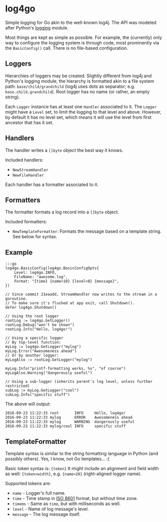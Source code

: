 # log4go #

Simple logging for Go akin to the well-known log4j.
The API was modeled after Python's [logging](https://docs.python.org/3/library/logging.html) module.

Most things are kept as simple as possible. For example, the (currently) only way to configure the logging system is through code, most prominently via the `BasicConfig()` call. There is no file-based configuration.

## Loggers ##

Hierarchies of loggers may be created. Slightly different from log4j and Python's logging module, the hierarchy is formatted akin to a file system path: `base/child/grandchild` (log4j uses dots as separator; e.g. `base.child.grandchild`). Root logger has no name (or rather, an empty string).

Each `Logger` instance has at least one `Handler` associated to it.
The `Logger` might have a `Level` set, to limit the logging to that level and above. However, by default it has no level set, which means it will use the level from first ancestor that has it set.

## Handlers ##

The handler writes a `[]byte` object the best way it knows.

Included handlers:

* `NewStreamHandler`
* `NewFileHandler`

Each handler has a formatter associated to it.

## Formatters ##

The formatter formats a log record into a `[]byte` object.

Included formatters:

* `NewTemplateFormatter`: Formats the message based on a template string. See below for syntax.



## Example ##

```
:::go
log4go.BasicConfig(log4go.BasicConfigOpts{
    Level: log4go.INFO,
    FileName: "awesome.log",
    Format: "{time} {name<10} {level<8} {message}",
})

// Since commit 21eaadd, StreamHandler now writes to the stream in a goroutine.
// To make sure it's flushed at app exit, call Shutdown().
defer log4go.Shutdown()

// Using the root logger
rootLog := log4go.GetLogger()
rootLog.Debug("won't be shown")
rootLog.Info("Hello, log4go!")

// Using a specific logger
// By top-level function:
myLog := log4go.GetLogger("mylog")
myLog.Error("Awesomeness ahead")
// Or by another logger:
myLogAlso := rootLog.GetLogger("mylog")

myLog.Info("printf-formatting works, %s", "of course")
myLogAlso.Warning("dangerously useful")

// Using a sub-logger (inherits parent's log level, unless further restricted)
subLog := myLog.GetLogger("cool")
subLog.Info("specific stuff")
```

The above will output:
```
2016-09-23 11:22:33 root       INFO     Hello, log4go!
2016-09-23 11:22:33 mylog      ERROR    Awesomeness ahead
2016-09-23 11:22:33 mylog      WARNING  dangerously useful
2016-09-23 11:22:33 mylog/cool INFO     specific stuff
```

## TemplateFormatter ##

Template syntax is similar to the string formatting language in Python (and possibly others). Yes, I know, not Go templates... :(

Basic token syntax is: `{token}`
It might include an alignment and field width as well: `{token<width}`, e.g. `{name>20}` (right-aligned logger name).

Supported tokens are:

* `name` - Logger's full name.
* `time` - Time stamp in [ISO 8601](https://en.wikipedia.org/wiki/ISO_8601) format, but without time zone.
* `timems` - Same as `time`, but with milliseconds as well.
* `level` - Name of log message's level.
* `message` - The log message itself.